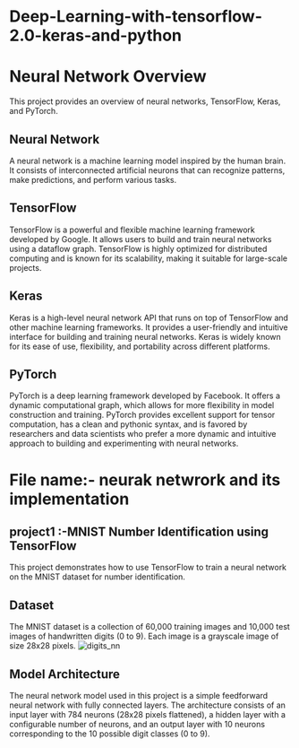 # Deep-Learning-with-tensorflow-2.0-keras-and-python
# Neural Network Overview

This project provides an overview of neural networks, TensorFlow, Keras, and PyTorch.

## Neural Network

A neural network is a machine learning model inspired by the human brain. It consists of interconnected artificial neurons that can recognize patterns, make predictions, and perform various tasks.

## TensorFlow

TensorFlow is a powerful and flexible machine learning framework developed by Google. It allows users to build and train neural networks using a dataflow graph. TensorFlow is highly optimized for distributed computing and is known for its scalability, making it suitable for large-scale projects.

## Keras

Keras is a high-level neural network API that runs on top of TensorFlow and other machine learning frameworks. It provides a user-friendly and intuitive interface for building and training neural networks. Keras is widely known for its ease of use, flexibility, and portability across different platforms.

## PyTorch

PyTorch is a deep learning framework developed by Facebook. It offers a dynamic computational graph, which allows for more flexibility in model construction and training. PyTorch provides excellent support for tensor computation, has a clean and pythonic syntax, and is favored by researchers and data scientists who prefer a more dynamic and intuitive approach to building and experimenting with neural networks.

# File name:- neurak netwrork and its implementation
## project1 :-MNIST Number Identification using TensorFlow

This project demonstrates how to use TensorFlow to train a neural network on the MNIST dataset for number identification.

## Dataset

The MNIST dataset is a collection of 60,000 training images and 10,000 test images of handwritten digits (0 to 9). Each image is a grayscale image of size 28x28 pixels.
![digits_nn](https://github.com/RNVALA/Deep-Learning-with-tensorflow-2.0-keras-and-python/assets/112707550/046d9bb3-a28c-44a8-a3de-8e38893f77af)
## Model Architecture

The neural network model used in this project is a simple feedforward neural network with fully connected layers. The architecture consists of an input layer with 784 neurons (28x28 pixels flattened), a hidden layer with a configurable number of neurons, and an output layer with 10 neurons corresponding to the 10 possible digit classes (0 to 9).




